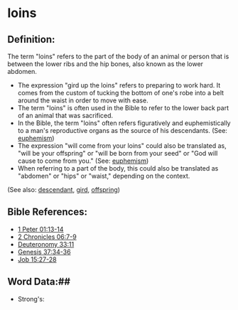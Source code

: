 # loins #

## Definition: ##

The term "loins" refers to the part of the body of an animal or person that is between the lower ribs and the hip bones, also known as the lower abdomen. 

* The expression "gird up the loins" refers to preparing to work hard. It comes from the custom of tucking the bottom of one's robe into a belt around the waist in order to move with ease.
* The term "loins" is often used in the Bible to refer to the lower back part of an animal that was sacrificed.
* In the Bible, the term "loins" often refers figuratively and euphemistically to a man's reproductive organs as the source of his descendants. (See: [euphemism](rc://en/ta/man/translate/figs-euphemism))
* The expression "will come from your loins" could also be translated as, "will be your offspring" or "will be born from your seed" or "God will cause to come from you." (See: [euphemism](rc://en/ta/man/translate/figs-euphemism))
* When referring to a part of the body, this could also be translated as "abdomen" or "hips" or "waist," depending on the context.

(See also: [descendant](../other/descendant.md), [gird](../other/gird.md), [offspring](../other/offspring.md))

## Bible References: ##

* [1 Peter 01:13-14](rc://en/tn/help/1pe/01/13)
* [2 Chronicles 06:7-9](rc://en/tn/help/2ch/06/07)
* [Deuteronomy 33:11](rc://en/tn/help/deu/33/11)
* [Genesis 37:34-36](rc://en/tn/help/gen/37/34)
* [Job 15:27-28](rc://en/tn/help/job/15/27)

## Word Data:##

* Strong's: 

